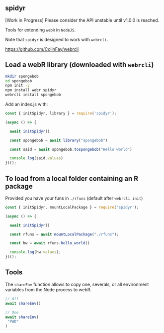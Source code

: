## spidyr

[Work in Progress] Please consider the API unstable until v1.0.0 is reached.

Tools for extending `webR` in `NodeJS`.

Note that `spidyr` is designed to work with `webrcli`.

<https://github.com/ColinFay/webrcli>

## Load a webR library (downloaded with `webrcli`)

```bash
mkdir spongebob
cd spongebob
npm init -y
npm install webr spidyr
webrcli install spongebob
```

Add an index.js with:

```javascript
const { initSpidyr, library } = require('spidyr');

(async () => {

  await initSpidyr()

  const spongebob = await library("spongebob")

  const said = await spongebob.tospongebob("Hello world")

  console.log(said.values)
})();
```

## To load from a local folder containing an R package

Provided you have your funs in `./rfuns` (default after `webrcli init`)

```javascript
const { initSpidyr, mountLocalPackage } = require('spidyr');

(async () => {

  await initSpidyr()

  const rfuns = await mountLocalPackage("./rfuns");

  const hw = await rfuns.hello_world()

  console.log(hw.values);
})();
```

## Tools

The `shareEnv` function allows to copy one, severals, or all environment variables from the Node process to webR.

```javascript
// All
await shareEnv()

// One
await shareEnv(
 "PWD"
)
```